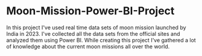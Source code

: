 # Moon-Mission-Power-BI-Project
In this project I've used real time data sets of moon mission launched by India in 2023. I've collected all the data sets from the official sites and analyzed them using Power BI. While creating this project I've gathered a lot of knowledge about the current moon missions all over the world.

